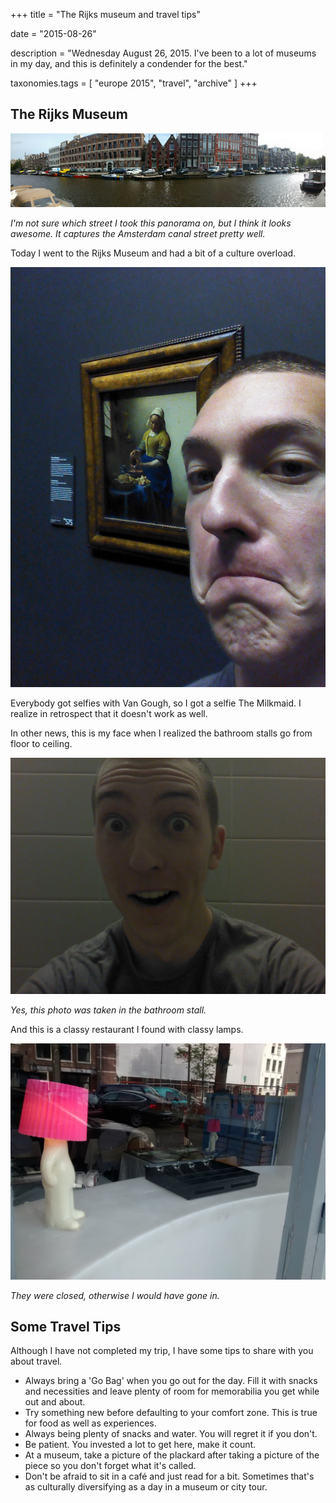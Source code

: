 +++
title = "The Rijks museum and travel tips"

date = "2015-08-26"

description = "Wednesday August 26, 2015. I've been to a lot of museums in my day, and this is definitely a condender for the best."

taxonomies.tags = [
    "europe 2015", "travel", "archive"
]
+++

## The Rijks Museum

![A panorama of an Amsterdam canal](/images/europe-2015/amsterdam-canal.jpg)

*I'm not sure which street I took this panorama on, but I think it looks awesome.*
*It captures the Amsterdam canal street pretty well.*

Today I went to the Rijks Museum and had a bit of a culture overload.

![Chilling with the milk maid.](/images/europe-2015/amsterdam-milk-maid.jpg)

Everybody got selfies with Van Gough, so I got a selfie The Milkmaid.
I realize in retrospect that it doesn't work as well.

In other news, this is my face when I realized the bathroom stalls go from floor to ceiling.

![Surprise and joy](/images/europe-2015/amsterdam-all-the-way.jpg)

*Yes, this photo was taken in the bathroom stall.*

And this is a classy restaurant I found with classy lamps.

![A lamp with a cute switch](/images/europe-2015/amsterdam-cute-lamp.jpg)

*They were closed, otherwise I would have gone in.*

## Some Travel Tips

Although I have not completed my trip, I have some tips to share with you about travel.

- Always bring a 'Go Bag' when you go out for the day.
  Fill it with snacks and necessities and leave plenty of room for memorabilia you get while out and about.
- Try something new before defaulting to your comfort zone.
  This is true for food as well as experiences.
- Always being plenty of snacks and water.
  You will regret it if you don't.
- Be patient.
  You invested a lot to get here, make it count.
- At a museum, take a picture of the plackard after taking a picture of the piece so you don't forget what it's called.
- Don't be afraid to sit in a café and just read for a bit.
  Sometimes that's as culturally diversifying as a day in a museum or city tour.
